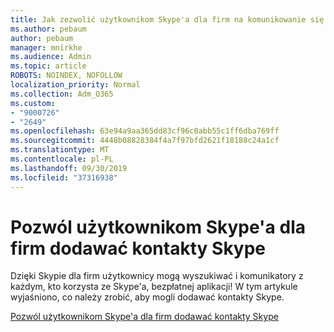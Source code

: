 ```yaml
---
title: Jak zezwolić użytkownikom Skype'a dla firm na komunikowanie się z użytkownikami Skype'a
ms.author: pebaum
author: pebaum
manager: mnirkhe
ms.audience: Admin
ms.topic: article
ROBOTS: NOINDEX, NOFOLLOW
localization_priority: Normal
ms.collection: Adm_O365
ms.custom:
- "9000726"
- "2649"
ms.openlocfilehash: 63e94a9aa365dd83cf96c0abb55c1ff6dba769ff
ms.sourcegitcommit: 4448b08828384f4a7f97bfd2621f18188c24a1cf
ms.translationtype: MT
ms.contentlocale: pl-PL
ms.lasthandoff: 09/30/2019
ms.locfileid: "37316938"
---
```

# <a name="let-skype-for-business-users-add-skype-contacts"></a>Pozwól użytkownikom Skype'a dla firm dodawać kontakty Skype

Dzięki Skypie dla firm użytkownicy mogą wyszukiwać i komunikatory z każdym, kto korzysta ze Skype'a, bezpłatnej aplikacji! W tym artykule wyjaśniono, co należy zrobić, aby mogli dodawać kontakty Skype.

[Pozwól użytkownikom Skype'a dla firm dodawać kontakty Skype](https://docs.microsoft.com/skypeforbusiness/set-up-skype-for-business-online/let-skype-for-business-users-add-skype-contacts)